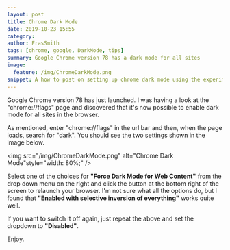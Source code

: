 ```yaml
---
layout: post
title: Chrome Dark Mode
date: 2019-10-23 15:55
category:
author: FrasSmith
tags: [chrome, google, DarkMode, tips]
summary: Google Chrome version 78 has a dark mode for all sites
image:
  feature: /img/ChromeDarkMode.png
snippet: A how to post on setting up chrome dark mode using the experimental settings in the flags page
---
```

Google Chrome version 78 has just launched. I was having a look at the "chrome://flags" page and discovered that it's now possible to enable dark mode for all sites in the browser.

As mentioned, enter "chrome://flags" in the url bar and then, when the page loads, search for "dark". You should see the two settings shown in the image below.

<img src="/img/ChromeDarkMode.png" alt="Chrome Dark Mode"style="width: 80%;" />

Select one of the choices for **"Force Dark Mode for Web Content"** from the drop down menu on the right and click the button at the bottom right of the screen to relaunch your browser. I'm not sure what all the options do, but I found that **"Enabled with selective inversion of everything"** works quite well.

If you want to switch it off again, just repeat the above and set the dropdown to **"Disabled"**.

Enjoy.

